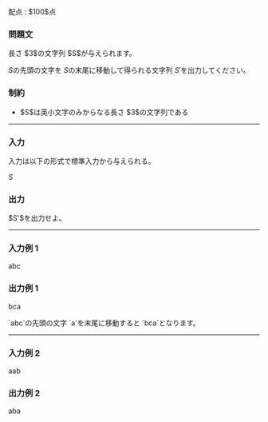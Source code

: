 
<div>

<span>

<span>

<p>
配点 : $100$点
</p>

<div>

<section>

### **問題文**

<p>
長さ $3$の文字列 $S$が与えられます。

$S$の先頭の文字を $S$の末尾に移動して得られる文字列 $S'$を出力してください。  
</p>

</section>

</div>

<div>

<section>

### **制約**

<ul>

<li>
$S$は英小文字のみからなる長さ $3$の文字列である
</li>

</ul>

</section>

</div>

---

<div>

<div>

<section>

### **入力**

<p>
入力は以下の形式で標準入力から与えられる。
</p>

<div>

$S$
</div>

</section>

</div>

<div>

<section>

### **出力**

<p>
$S'$を出力せよ。  
</p>

</section>

</div>

</div>

---

<div>

<section>

### **入力例 1**

<div>

abc

</div>

</section>

</div>

<div>

<section>

### **出力例 1**

<div>

bca

</div>

<p>
`abc`の先頭の文字 `a`を末尾に移動すると `bca`となります。  
</p>

</section>

</div>

---

<div>

<section>

### **入力例 2**

<div>

aab

</div>

</section>

</div>

<div>

<section>

### **出力例 2**

<div>

aba

</div>

</section>

</div>

</span>

</span>

</div>
